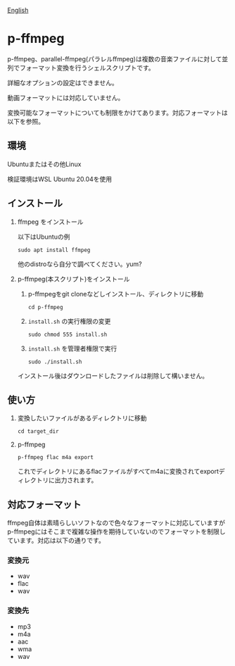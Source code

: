 [English](./readme_en.md)
# p-ffmpeg
p-ffmpeg、parallel-ffmpeg(パラレルffmpeg)は複数の音楽ファイルに対して並列でフォーマット変換を行うシェルスクリプトです。

詳細なオプションの設定はできません。

動画フォーマットには対応していません。

変換可能なフォーマットについても制限をかけてあります。対応フォーマットは以下を参照。

## 環境
Ubuntuまたはその他Linux

検証環境はWSL Ubuntu 20.04を使用

## インストール

1. ffmpeg をインストール

	以下はUbuntuの例
	```
	sudo apt install ffmpeg
	```
	他のdistroなら自分で調べてください。yum?

2. p-ffmpeg(本スクリプト)をインストール
	1. p-ffmpegをgit cloneなどしインストール、ディレクトリに移動
		```
		cd p-ffmpeg
		```

	2. `install.sh` の実行権限の変更
		```
		sudo chmod 555 install.sh
		```

	3. `install.sh` を管理者権限で実行
		```
		sudo ./install.sh
		```
	
	インストール後はダウンロードしたファイルは削除して構いません。

## 使い方

1. 変換したいファイルがあるディレクトリに移動
	```
	cd target_dir
	```

2. p-ffmpeg
	```
	p-ffmpeg flac m4a export
	```
	これでディレクトリにあるflacファイルがすべてm4aに変換されてexportディレクトリに出力されます。

## 対応フォーマット

ffmpeg自体は素晴らしいソフトなので色々なフォーマットに対応していますが
p-ffmpegにはそこまで複雑な操作を期待していないのでフォーマットを制限しています。対応は以下の通りです。

### 変換元
- wav
- flac
- wav

### 変換先
- mp3
- m4a
- aac
- wma
- wav



